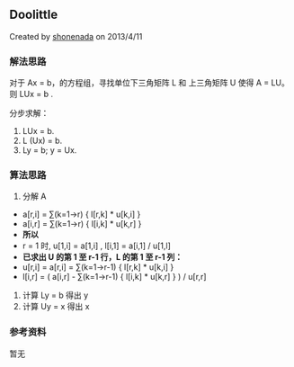 ## Doolittle

Created by [shonenada](http://shonenada.com) on 2013/4/11
 
### 解法思路

对于 Ax = b，的方程组，寻找单位下三角矩阵 L 和 上三角矩阵 U 使得 A = LU。则 LUx = b .

分步求解：

 1. LUx = b.
 1. L (Ux) = b. 
 1. Ly = b; y = Ux.

### 算法思路
 1. 分解 A
  * a[r,i] = ∑(k=1->r) { l[r,k] * u[k,i] }
  * a[i,r] = ∑(k=1->r) { l[i,k] * u[k,r] }
  * **所以**
  * r = 1 时, u[1,i] = a[1,i]  , l[i,1] = a[i,1] / u[1,l]
  * **已求出 U 的第 1 至 r-1 行，L 的第 1 至 r-1 列：**
  * u[r,i] = a[r,i] = ∑(k=1->r-1) { l[r,k] * u[k,i] }
  * l[i,r] = ( a[i,r] - ∑(k=1->r-1) { l[i,k] * u[k,r] } ) / u[r,r]
 1. 计算 Ly = b 得出 y
 1. 计算 Uy = x 得出 x

### 参考资料
 暂无
 